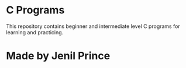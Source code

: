 # C Programs
This repository contains beginner and intermediate level C programs for learning and practicing.
# Made by Jenil Prince

